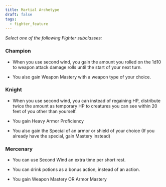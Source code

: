 ```yaml
---
title: Martial Archetype
draft: false
tags:
  - fighter_feature
---
```

*Select one of the following Fighter subclasses:*

### Champion

- When you use second wind, you gain the amount you rolled on the 1d10 to weapon attack damage rolls until the start of your next turn.

- You also gain Weapon Mastery with a weapon type of your choice.

### Knight

- When you use second wind, you can instead of regaining HP, distribute twice the amount as temporary HP to creatures you can see within 20 feet of you other than yourself.

- You gain Heavy Armor Proficiency

- You also gain the Special of an armor or shield of your choice (If you already have the special, gain Mastery instead)

### Mercenary

- You can use Second Wind an extra time per short rest.

- You can drink potions as a bonus action, instead of an action.

- You gain Weapon Mastery OR Armor Mastery